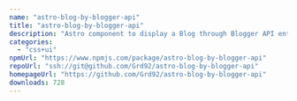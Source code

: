 ```yaml
---
name: "astro-blog-by-blogger-api"
title: "astro-blog-by-blogger-api"
description: "Astro component to display a Blog through Blogger API entries"
categories:
  - "css+ui"
npmUrl: "https://www.npmjs.com/package/astro-blog-by-blogger-api"
repoUrl: "ssh://git@github.com/Grd92/astro-blog-by-blogger-api"
homepageUrl: "https://github.com/Grd92/astro-blog-by-blogger-api"
downloads: 728
---
```

